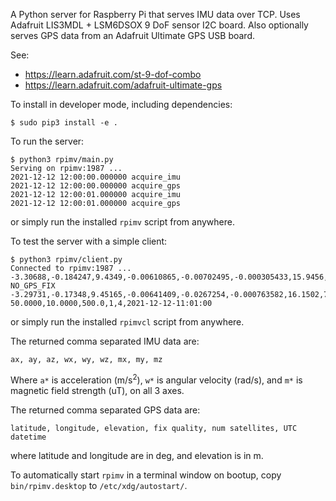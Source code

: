 A Python server for Raspberry Pi that serves IMU data over TCP.
Uses Adafruit LIS3MDL + LSM6DSOX 9 DoF sensor I2C board. Also
optionally serves GPS data from an Adafruit Ultimate GPS USB board.

See:

* https://learn.adafruit.com/st-9-dof-combo
* https://learn.adafruit.com/adafruit-ultimate-gps

To install in developer mode, including dependencies:

```
$ sudo pip3 install -e .
```

To run the server:

```
$ python3 rpimv/main.py
Serving on rpimv:1987 ...
2021-12-12 12:00:00.000000 acquire_imu
2021-12-12 12:00:00.000000 acquire_gps
2021-12-12 12:00:01.000000 acquire_imu
2021-12-12 12:00:01.000000 acquire_gps
```

or simply run the installed `rpimv` script from anywhere.

To test the server with a simple client:

```
$ python3 rpimv/client.py
Connected to rpimv:1987 ...
-3.30688,-0.184247,9.4349,-0.00610865,-0.00702495,-0.000305433,15.9456,7.79012,2.3385
NO_GPS_FIX
-3.29731,-0.17348,9.45165,-0.00641409,-0.0267254,-0.000763582,16.1502,7.98012,2.28004
50.0000,10.0000,500.0,1,4,2021-12-12-11:01:00
```
or simply run the installed `rpimvcl` script from anywhere.

The returned comma separated IMU data are:

```
ax, ay, az, wx, wy, wz, mx, my, mz
```

Where `a*` is acceleration (m/s<sup>2</sup>), `w*` is angular velocity (rad/s),
and `m*` is magnetic field strength (uT), on all 3 axes.

The returned comma separated GPS data are:

```
latitude, longitude, elevation, fix quality, num satellites, UTC datetime
```

where latitude and longitude are in deg, and elevation is in m.

To automatically start `rpimv` in a terminal window on bootup, copy `bin/rpimv.desktop`
to `/etc/xdg/autostart/`.
